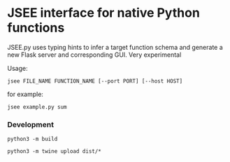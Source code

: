 # JSEE interface for native Python functions

JSEE.py uses typing hints to infer a target function schema and generate a new Flask server and corresponding GUI. Very experimental

Usage:
```
jsee FILE_NAME FUNCTION_NAME [--port PORT] [--host HOST]
```
for example:
```
jsee example.py sum
```

### Development
```
python3 -m build
```
```
python3 -m twine upload dist/*
```
